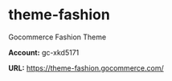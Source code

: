 # theme-fashion

Gocommerce Fashion Theme

**Account:** gc-xkd5171

**URL:** https://theme-fashion.gocommerce.com/
